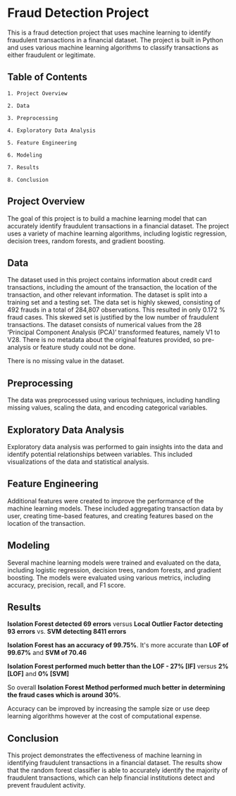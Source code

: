 # Fraud Detection Project

This is a fraud detection project that uses machine learning to identify fraudulent transactions in a financial dataset. The project is built in Python and uses various machine learning algorithms to classify transactions as either fraudulent or legitimate.

## Table of Contents

`1. Project Overview`

`2. Data`

`3. Preprocessing`

`4. Exploratory Data Analysis`

`5. Feature Engineering`

`6. Modeling`

`7. Results`

`8. Conclusion`

## Project Overview

The goal of this project is to build a machine learning model that can accurately identify fraudulent transactions in a financial dataset. The project uses a variety of machine learning algorithms, including logistic regression, decision trees, random forests, and gradient boosting.

## Data

The dataset used in this project contains information about credit card transactions, including the amount of the transaction, the location of the transaction, and other relevant information. The dataset is split into a training set and a testing set. The data set is highly skewed, consisting of 492 frauds in a total of 284,807 observations. This resulted in only 0.172 % fraud cases. This skewed set is justified by the low number of fraudulent transactions. The dataset consists of numerical values from the 28 ‘Principal Component Analysis (PCA)’ transformed features, namely V1 to V28. There is no metadata about the original features provided, so pre-analysis or feature study could not be done.

There is no missing value in the dataset.

## Preprocessing

The data was preprocessed using various techniques, including handling missing values, scaling the data, and encoding categorical variables.

## Exploratory Data Analysis

Exploratory data analysis was performed to gain insights into the data and identify potential relationships between variables. This included visualizations of the data and statistical analysis.

## Feature Engineering

Additional features were created to improve the performance of the machine learning models. These included aggregating transaction data by user, creating time-based features, and creating features based on the location of the transaction.

## Modeling

Several machine learning models were trained and evaluated on the data, including logistic regression, decision trees, random forests, and gradient boosting. The models were evaluated using various metrics, including accuracy, precision, recall, and F1 score.

## Results

**Isolation Forest detected 69 errors** versus **Local Outlier Factor detecting 93 errors** vs. **SVM detecting 8411 errors**

**Isolation Forest has an accuracy of 99.75%**. It's more accurate than **LOF of 99.67%** and **SVM of 70.46**

**Isolation Forest performed much better than the LOF - 27% [IF]** versus **2% [LOF]** and **0% [SVM]**

So overall **Isolation Forest Method performed much better in determining the fraud cases which is around 30%**.

Accuracy can be improved by increasing the sample size or use deep learning algorithms however at the cost of computational expense.

## Conclusion

This project demonstrates the effectiveness of machine learning in identifying fraudulent transactions in a financial dataset. The results show that the random forest classifier is able to accurately identify the majority of fraudulent transactions, which can help financial institutions detect and prevent fraudulent activity.
